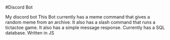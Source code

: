#Discord Bot

My discord bot This Bot currently has a meme command that gives a random meme from an archive. It also has a slash command that runs a tictactoe game. It also has a simple message response. Currently has a SQL database. Written in JS